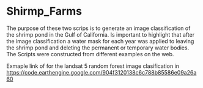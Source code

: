 # Shirmp_Farms

The purpose of these two scrips is to generate an image classification of the shrimp pond in the Gulf of California. 
Is important to highlight that after the image classification a water mask for each year was applied to leaving the shrimp pond and deleting the permanent or temporary water bodies.  The Scripts were constructed from different examples on the web.

Exmaple link of for the landsat 5 random forest image clasification in 
https://code.earthengine.google.com/904f3120138c6c788b85586e09a26a60
